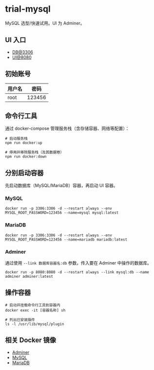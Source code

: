 # trial-mysql

MySQL 选型/快速试用。UI 为 Adminer。

## UI 入口

- [DB@3306](http://localhost:3306)
- [UI@8080](http://localhost:8080)

## 初始账号

| 用户名 | 密码   |
| ------ | ------ |
| root   | 123456 |

## 命令行工具

通过 docker-compose 管理服务栈（含存储容器、网络等配置）：

```shell
# 启动服务栈
npm run docker:up

# 停用并移除服务栈（及其数据卷）
npm run docker:down
```

## 分别启动容器

先启动数据库（MySQL/MariaDB）容器，再启动 UI 容器。

### MySQL

```shell
docker run -p 3306:3306 -d --restart always --env MYSQL_ROOT_PASSWORD=123456 --name=mysql mysql:latest
```

### MariaDB

```shell
docker run -p 3306:3306 -d --restart always --env MYSQL_ROOT_PASSWORD=123456 --name=mariadb mariadb:latest
```

### Adminer

通过使用 `--link 数据库容器名:db` 参数，传入要在 Adminer 中操作的数据库。

```shell
docker run -p 8080:8080 -d --restart always --link mysql:db --name adminer adminer:latest
```

## 操作容器

```shell
# 启动并挂载命令行工具到容器内
docker exec -it [容器名称] sh

# 列出已安装插件
ls -l /usr/lib/mysql/plugin
```

## 相关 Docker 镜像

- [Adminer](https://hub.docker.com/_/adminer)
- [MySQL](https://hub.docker.com/_/mysql)
- [MariaDB](https://hub.docker.com/_/mariadb)
